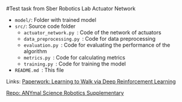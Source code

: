 #Test task from Sber Robotics Lab
Actuator Network


- `model/`: Folder with trained model
- `src/`: Source code folder
  - `actuator_network.py `: Code of the network of actuators
  - `data_preprocessing.py `: Code for data preprocessing
  - `evaluation.py `: Code for evaluating the performance of the algorithm
  - `metrics.py `: Code for calculating metrics
  - `training.py `: Code for training the model
- `README.md `: This file



Links:
[Paperwork: Learning to Walk via Deep Reinforcement Learning](https://arxiv.org/abs/1901.08652)


[Repo:  ANYmal Science Robotics Supplementary](https://github.com/junja94/anymal_science_robotics_supplementary)

